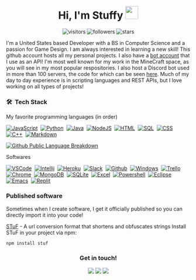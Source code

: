 <!--Header with wave-->
<h1 align="center"><b>Hi, I'm Stuffy </b><img src="https://media.giphy.com/media/hvRJCLFzcasrR4ia7z/giphy.gif" width="35"></h1>

<!--User data widgets-->
<p align="center">
  <img src="https://komarev.com/ghpvc/?username=stuffyerface" alt="visitors"/>
  <img src="https://img.shields.io/github/followers/stuffyerface.svg?style=social&label=Follow" alt="followers">
  <img src="https://img.shields.io/badge/dynamic/json?&label=Total%20stars&query=%24.stars&url=https://api.github-star-counter.workers.dev/user/stuffyerface" alt="stars">
</p>

<!--User Info-->
I'm a United States based Developer with a BS in Computer Science and a passion for Game Design. I am always interested in learning a new skill! This github account hosts all my personal projects. I also have a [bot account](https://github.com/stuffybot) that I use as an API! I'm most well known for my work in the MineCraft space, as you will see in my most popular respositories. I also host a Discord bot used in more than 100 servers, the code for which can be seen [here](https://github.com/stuffyerface/apbot). Much of my day to day experience is in scripting languages and REST APIs, but I love working on all types of projects!


### 🛠 &nbsp;Tech Stack

My favorite programming languages (in order)

<!--Widgets for languages-->
[![JavaScript](https://img.shields.io/badge/JavaScript-F7DF1E?style=for-the-badge&logo=javascript&logoColor=black)]()&nbsp;
[![Python](https://img.shields.io/badge/Python-3776AB?style=for-the-badge&logo=python&logoColor=white)]()&nbsp;
[![Java](https://img.shields.io/badge/java-%23ED8B00.svg?style=for-the-badge&logo=openjdk&logoColor=white)]()&nbsp;
[![NodeJS](https://img.shields.io/badge/Node.js-43853D?style=for-the-badge&logo=node.js&logoColor=white)]()&nbsp;
[![HTML](https://img.shields.io/badge/HTML-239120?style=for-the-badge&logo=html5&logoColor=white)]()&nbsp;
[![SQL](https://img.shields.io/badge/PostgreSQL-316192?style=for-the-badge&logo=postgresql&logoColor=white)]()&nbsp;
[![CSS](https://img.shields.io/badge/CSS-239120?&style=for-the-badge&logo=css3&logoColor=white)]()&nbsp;
[![C++](https://img.shields.io/badge/c++-%2300599C.svg?style=for-the-badge&logo=c%2B%2B&logoColor=white)]()&nbsp;
[![Markdown](https://img.shields.io/badge/markdown-%23000000.svg?style=for-the-badge&logo=markdown&logoColor=white)]()&nbsp;

[![Github Public Language Breakdown](https://github-readme-stats.vercel.app/api/top-langs/?username=stuffyerface&layout=compact&hide=procfile&size_weight=0.5&count_weight=0.5)]()&nbsp;

Softwares

<!--Software I use in order-->
[![VSCode](https://img.shields.io/badge/Visual_Studio_Code-0078D4?style=for-the-badge&logo=visualstudio&logoColor=white)]()&nbsp;
[![Intellij](https://img.shields.io/badge/IntelliJ_IDEA-000000.svg?style=for-the-badge&logo=intellij-idea&logoColor=white)]()&nbsp;
[![Heroku](https://img.shields.io/badge/Heroku-430098?style=for-the-badge&logo=heroku&logoColor=white)]()&nbsp;
[![Slack](https://img.shields.io/badge/Slack-4A154B?style=for-the-badge&logo=slack&logoColor=white)]()&nbsp;
[![Github](https://img.shields.io/badge/GitHub-100000?style=for-the-badge&logo=github&logoColor=white)]()&nbsp;
[![Windows](https://img.shields.io/badge/Windows-0078D6?style=for-the-badge&logo=windows&logoColor=white)]()&nbsp;
[![Trello](https://img.shields.io/badge/Trello-0052CC?style=for-the-badge&logo=trello&logoColor=white)]()&nbsp;
[![Chrome](https://img.shields.io/badge/Chrome-4285F4?style=for-the-badge&logo=Google-chrome&logoColor=white)]()&nbsp;
[![MongoDB](https://img.shields.io/badge/MongoDB-4EA94B?style=for-the-badge&logo=mongodb&logoColor=white)]()&nbsp;
[![SQLite](https://img.shields.io/badge/SQLite-07405E?style=for-the-badge&logo=sqlite&logoColor=white)]()&nbsp;
[![Excel](https://img.shields.io/badge/Microsoft_Excel-217346?style=for-the-badge&logo=microsoft-excel&logoColor=white)]()&nbsp;
[![Powershell](https://img.shields.io/badge/Powershell-2CA5E0?style=for-the-badge&logo=powershell&logoColor=white)]()&nbsp;
[![Eclipse](https://img.shields.io/badge/Eclipse-2C2255?style=for-the-badge&logo=eclipse&logoColor=white)]()&nbsp;
[![Emacs](https://img.shields.io/badge/Emacs-%237F5AB6.svg?&style=for-the-badge&logo=gnu-emacs&logoColor=white)]()&nbsp;
[![Replit](https://img.shields.io/badge/replit-667881?style=for-the-badge&logo=replit&logoColor=white)]()&nbsp;


### Published software

Sometimes when I create software, I get it officially published so you can directly import it into your code!

<!--Things I've published-->
[STuF](https://github.com/stuffyerface/STuF) - A url conversion format that shortens and obfuscates strings
Install STuF in your project via npm:
```sh
npm install stuf
```

<!--Signature-->
<h3 align="center"><b>Get in touch!</b></h3>

<p align="center" style="line-height: 0;">
  <a href="https://discord.com/users/108359975536992256" style="text-decoration: none;">
    <img src="https://img.shields.io/badge/Discord-7289DA?style=for-the-badge&logo=discord&logoColor=white" />
  </a>
  
  <a href="https://github.com/stuffyerface" style="text-decoration: none;">
    <img src="https://img.shields.io/badge/GitHub-100000?style=for-the-badge&logo=github&logoColor=white" />
  </a>
  
  <a href="mailto:devstuffy@gmail.com" style="text-decoration: none;">
    <img src="https://img.shields.io/badge/Gmail-D14836?style=for-the-badge&logo=gmail&logoColor=white" />
  </a>
</p>

